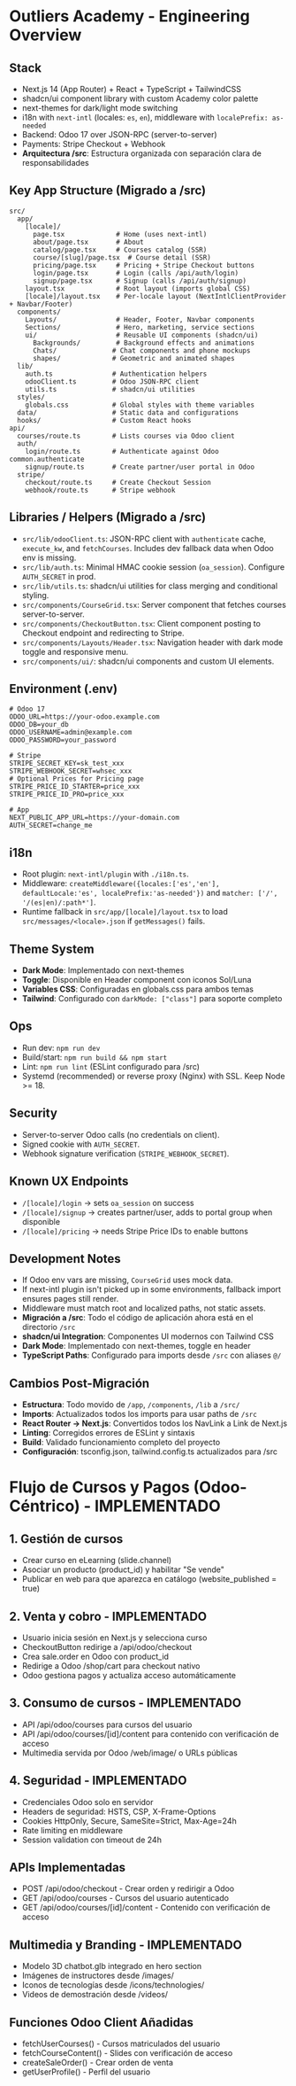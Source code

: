 # Outliers Academy - Engineering Overview

## Stack
- Next.js 14 (App Router) + React + TypeScript + TailwindCSS
- shadcn/ui component library with custom Academy color palette
- next-themes for dark/light mode switching
- i18n with `next-intl` (locales: `es`, `en`), middleware with `localePrefix: as-needed`
- Backend: Odoo 17 over JSON-RPC (server-to-server)
- Payments: Stripe Checkout + Webhook
- **Arquitectura /src**: Estructura organizada con separación clara de responsabilidades

## Key App Structure (Migrado a /src)
```
src/
  app/
    [locale]/
      page.tsx             # Home (uses next-intl)
      about/page.tsx       # About
      catalog/page.tsx     # Courses catalog (SSR)
      course/[slug]/page.tsx  # Course detail (SSR)
      pricing/page.tsx     # Pricing + Stripe Checkout buttons
      login/page.tsx       # Login (calls /api/auth/login)
      signup/page.tsx      # Signup (calls /api/auth/signup)
    layout.tsx             # Root layout (imports global CSS)
    [locale]/layout.tsx    # Per-locale layout (NextIntlClientProvider + Navbar/Footer)
  components/
    Layouts/               # Header, Footer, Navbar components
    Sections/              # Hero, marketing, service sections
    ui/                    # Reusable UI components (shadcn/ui)
      Backgrounds/         # Background effects and animations
      Chats/              # Chat components and phone mockups
      shapes/             # Geometric and animated shapes
  lib/
    auth.ts               # Authentication helpers
    odooClient.ts         # Odoo JSON-RPC client
    utils.ts              # shadcn/ui utilities
  styles/
    globals.css           # Global styles with theme variables
  data/                   # Static data and configurations
  hooks/                  # Custom React hooks
api/
  courses/route.ts        # Lists courses via Odoo client
  auth/
    login/route.ts        # Authenticate against Odoo common.authenticate
    signup/route.ts       # Create partner/user portal in Odoo
  stripe/
    checkout/route.ts     # Create Checkout Session
    webhook/route.ts      # Stripe webhook
```

## Libraries / Helpers (Migrado a /src)
- `src/lib/odooClient.ts`: JSON-RPC client with `authenticate` cache, `execute_kw`, and `fetchCourses`. Includes dev fallback data when Odoo env is missing.
- `src/lib/auth.ts`: Minimal HMAC cookie session (`oa_session`). Configure `AUTH_SECRET` in prod.
- `src/lib/utils.ts`: shadcn/ui utilities for class merging and conditional styling.
- `src/components/CourseGrid.tsx`: Server component that fetches courses server-to-server.
- `src/components/CheckoutButton.tsx`: Client component posting to Checkout endpoint and redirecting to Stripe.
- `src/components/Layouts/Header.tsx`: Navigation header with dark mode toggle and responsive menu.
- `src/components/ui/`: shadcn/ui components and custom UI elements.

## Environment (.env)
```
# Odoo 17
ODOO_URL=https://your-odoo.example.com
ODOO_DB=your_db
ODOO_USERNAME=admin@example.com
ODOO_PASSWORD=your_password

# Stripe
STRIPE_SECRET_KEY=sk_test_xxx
STRIPE_WEBHOOK_SECRET=whsec_xxx
# Optional Prices for Pricing page
STRIPE_PRICE_ID_STARTER=price_xxx
STRIPE_PRICE_ID_PRO=price_xxx

# App
NEXT_PUBLIC_APP_URL=https://your-domain.com
AUTH_SECRET=change_me
```

## i18n
- Root plugin: `next-intl/plugin` with `./i18n.ts`.
- Middleware: `createMiddleware({locales:['es','en'], defaultLocale:'es', localePrefix:'as-needed'})` and `matcher: ['/', '/(es|en)/:path*']`.
- Runtime fallback in `src/app/[locale]/layout.tsx` to load `src/messages/<locale>.json` if `getMessages()` fails.

## Theme System
- **Dark Mode**: Implementado con next-themes
- **Toggle**: Disponible en Header component con iconos Sol/Luna
- **Variables CSS**: Configuradas en globals.css para ambos temas
- **Tailwind**: Configurado con `darkMode: ["class"]` para soporte completo

## Ops
- Run dev: `npm run dev`
- Build/start: `npm run build && npm start`
- Lint: `npm run lint` (ESLint configurado para /src)
- Systemd (recommended) or reverse proxy (Nginx) with SSL. Keep Node >= 18.

## Security
- Server-to-server Odoo calls (no credentials on client).
- Signed cookie with `AUTH_SECRET`.
- Webhook signature verification (`STRIPE_WEBHOOK_SECRET`).

## Known UX Endpoints
- `/[locale]/login` → sets `oa_session` on success
- `/[locale]/signup` → creates partner/user, adds to portal group when disponible
- `/[locale]/pricing` → needs Stripe Price IDs to enable buttons

## Development Notes
- If Odoo env vars are missing, `CourseGrid` uses mock data.
- If next-intl plugin isn't picked up in some environments, fallback import ensures pages still render.
- Middleware must match root and localized paths, not static assets.
- **Migración a /src**: Todo el código de aplicación ahora está en el directorio `/src`
- **shadcn/ui Integration**: Componentes UI modernos con Tailwind CSS
- **Dark Mode**: Implementado con next-themes, toggle en header
- **TypeScript Paths**: Configurado para imports desde `/src` con aliases `@/`

## Cambios Post-Migración
- **Estructura**: Todo movido de `/app`, `/components`, `/lib` a `/src/`
- **Imports**: Actualizados todos los imports para usar paths de `/src`
- **React Router → Next.js**: Convertidos todos los NavLink a Link de Next.js
- **Linting**: Corregidos errores de ESLint y sintaxis
- **Build**: Validado funcionamiento completo del proyecto
- **Configuración**: tsconfig.json, tailwind.config.ts actualizados para /src

# Flujo de Cursos y Pagos (Odoo-Céntrico) - IMPLEMENTADO

## 1. Gestión de cursos
- Crear curso en eLearning (slide.channel)
- Asociar un producto (product_id) y habilitar "Se vende"
- Publicar en web para que aparezca en catálogo (website_published = true)

## 2. Venta y cobro - IMPLEMENTADO
- Usuario inicia sesión en Next.js y selecciona curso
- CheckoutButton redirige a /api/odoo/checkout
- Crea sale.order en Odoo con product_id
- Redirige a Odoo /shop/cart para checkout nativo
- Odoo gestiona pagos y actualiza acceso automáticamente

## 3. Consumo de cursos - IMPLEMENTADO
- API /api/odoo/courses para cursos del usuario
- API /api/odoo/courses/[id]/content para contenido con verificación de acceso
- Multimedia servida por Odoo /web/image/ o URLs públicas

## 4. Seguridad - IMPLEMENTADO
- Credenciales Odoo solo en servidor
- Headers de seguridad: HSTS, CSP, X-Frame-Options
- Cookies HttpOnly, Secure, SameSite=Strict, Max-Age=24h
- Rate limiting en middleware
- Session validation con timeout de 24h

## APIs Implementadas
- POST /api/odoo/checkout - Crear orden y redirigir a Odoo
- GET /api/odoo/courses - Cursos del usuario autenticado  
- GET /api/odoo/courses/[id]/content - Contenido con verificación de acceso

## Multimedia y Branding - IMPLEMENTADO
- Modelo 3D chatbot.glb integrado en hero section
- Imágenes de instructores desde /images/
- Iconos de tecnologías desde /icons/technologies/
- Videos de demostración desde /videos/

## Funciones Odoo Client Añadidas
- fetchUserCourses() - Cursos matriculados del usuario
- fetchCourseContent() - Slides con verificación de acceso
- createSaleOrder() - Crear orden de venta
- getUserProfile() - Perfil del usuario